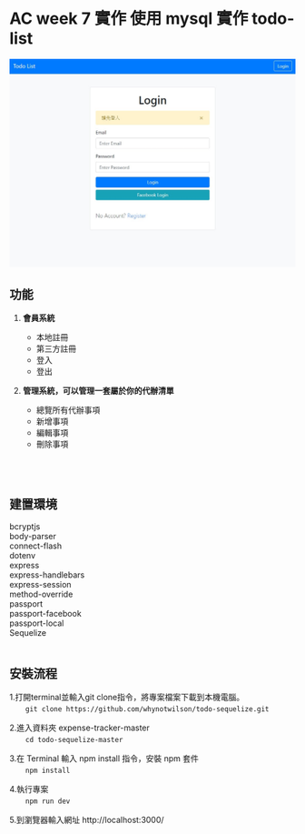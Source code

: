 AC week 7 實作 使用 mysql 實作 todo-list
===

![image](https://github.com/whynotwilson/todo-sequelize/blob/master/todo.jpg)


**功能**
--
1. **會員系統**

   * 本地註冊
   * 第三方註冊
   * 登入
   * 登出
   
2. **管理系統，可以管理一套屬於你的代辦清單**

   * 總覽所有代辦事項
   * 新增事項
   * 編輯事項
   * 刪除事項


<br><br>
建置環境
--
bcryptjs <br>
body-parser<br>
connect-flash<br>
dotenv<br>
express<br>
express-handlebars<br>
express-session<br>
method-override<br>
passport<br>
passport-facebook<br>
passport-local<br>
Sequelize<br><br>



安裝流程
--
1.打開terminal並輸入git clone指令，將專案檔案下載到本機電腦。<br>
　　`git clone https://github.com/whynotwilson/todo-sequelize.git`<br>
  
2.進入資料夾 expense-tracker-master<br>
　　`cd todo-sequelize-master`<br>
  
3.在 Terminal 輸入 npm install 指令，安裝 npm 套件<br>
　　`npm install`<br>
  
4.執行專案<br>
　　`npm run dev`<br>
  
5.到瀏覽器輸入網址 http://localhost:3000/<br>
